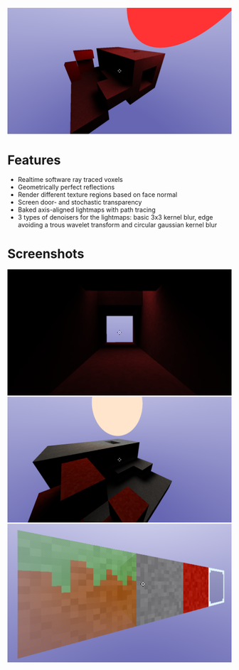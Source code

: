 ![github-small](SiTronSFMLRayTracer/SiTronSFMLRayTracer/Resources/Graphics/Showcase3.png)

# Features
* Realtime software ray traced voxels
* Geometrically perfect reflections
* Render different texture regions based on face normal
* Screen door- and stochastic transparency
* Baked axis-aligned lightmaps with path tracing
* 3 types of denoisers for the lightmaps: basic 3x3 kernel blur, edge avoiding a trous wavelet transform and circular gaussian kernel blur

# Screenshots
![github-small](SiTronSFMLRayTracer/SiTronSFMLRayTracer/Resources/Graphics/Showcase1.png)
![github-small](SiTronSFMLRayTracer/SiTronSFMLRayTracer/Resources/Graphics/Showcase4.png)
![github-small](SiTronSFMLRayTracer/SiTronSFMLRayTracer/Resources/Graphics/Showcase2.png)
